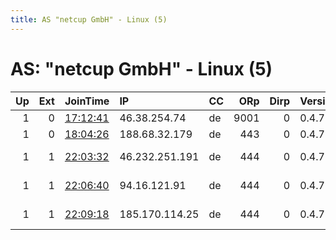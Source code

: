 ```yaml
---
title: AS "netcup GmbH" - Linux (5)
---
```


# AS: "netcup GmbH" - Linux (5)

|   Up |   Ext | JoinTime                                                                                              | IP             | CC   |   ORp |   Dirp | Version   | Contact                   | Nickname       |   eFamMembers |
|-----:|------:|:------------------------------------------------------------------------------------------------------|:---------------|:-----|------:|-------:|:----------|:--------------------------|:---------------|--------------:|
|    1 |     0 | [17:12:41](https://nusenu.github.io/OrNetStats/w/relay/784E165448D850B7292EED701442A4C8CA160C57.html) | 46.38.254.74   | de   |  9001 |      0 | 0.4.7.7   | tor at tweimann dot xyz   | tweinode4      |             4 |
|    1 |     0 | [18:04:26](https://nusenu.github.io/OrNetStats/w/relay/74245A0EC9F0437B2384A7DBE900AD686FF0AF7C.html) | 188.68.32.179  | de   |   443 |      0 | 0.4.7.7   | sean.alec.cathal@pm.me    | 08eRPfaL2Relay |             1 |
|    1 |     1 | [22:03:32](https://nusenu.github.io/OrNetStats/w/relay/D4CA7FD04DABF6E2CB679426F5AA3205B640D147.html) | 46.232.251.191 | de   |   444 |      0 | 0.4.7.7   | see https://www.artikel5e | artikel5ev8b   |            29 |
|    1 |     1 | [22:06:40](https://nusenu.github.io/OrNetStats/w/relay/E22694E83DA7BCF30DDAF5780EEF394CD0370CC4.html) | 94.16.121.91   | de   |   444 |      0 | 0.4.7.7   | see https://www.artikel5e | artikel5ev9b   |            29 |
|    1 |     1 | [22:09:18](https://nusenu.github.io/OrNetStats/w/relay/282CAAF0E11DAD47DD73D553DC20B51099A257BB.html) | 185.170.114.25 | de   |   444 |      0 | 0.4.7.7   | see https://www.artikel5e | artikel5ev10b  |            29 |
